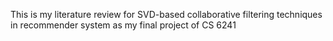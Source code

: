 This is my literature review for SVD-based collaborative filtering techniques in recommender system as my final project of CS 6241
